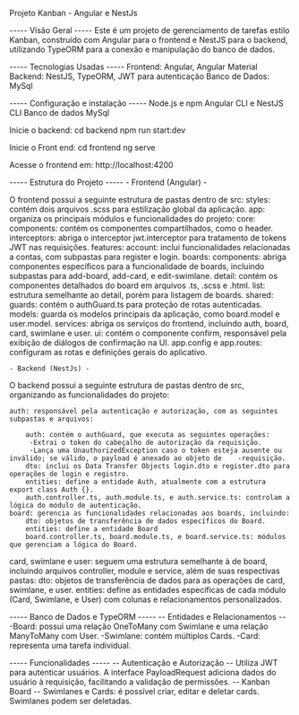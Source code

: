 Projeto Kanban - Angular e NestJs

----- Visão Geral -----
Este é um projeto de gerenciamento de tarefas estilo Kanban, construído com Angular para o frontend e NestJS para o backend, utilizando TypeORM para a conexão e manipulação do banco de dados.

----- Tecnologias Usadas -----
Frontend: Angular, Angular Material
Backend: NestJS, TypeORM, JWT para autenticação
Banco de Dados: MySql 

----- Configuração e instalação -----
Node.js e npm
Angular CLI e NestJS CLI
Banco de dados MySql

Inicie o backend:
cd backend
npm run start:dev

Inicie o Front end:
cd frontend
ng serve

Acesse o frontend em: http://localhost:4200


----- Estrutura do Projeto -----
    - Frontend (Angular) -

O frontend possui a seguinte estrutura de pastas dentro de src:
    styles: contém dois arquivos .scss para estilização global da aplicação.
    app: organiza os principais módulos e funcionalidades do projeto:
        core:
            components: contém os componentes compartilhados, como o header.
            interceptors: abriga o interceptor jwt.interceptor para tratamento de tokens JWT nas requisições.
        features:
            account: inclui funcionalidades relacionadas a contas, com subpastas para register e login.
            boards:
                components: abriga componentes específicos para a funcionalidade de boards, incluindo subpastas para add-board, add-card, e edit-swimlane.
                detail: contém os componentes detalhados do board em arquivos .ts, .scss e .html.
                list: estrutura semelhante ao detail, porém para listagem de boards.
        shared:
            guards: contém o authGuard.ts para proteção de rotas autenticadas.
            models: guarda os modelos principais da aplicação, como board.model e user.model.
            services: abriga os serviços do frontend, incluindo auth, board, card, swimlane e user.
            ui: contém o componente confirm, responsável pela exibição de diálogos de confirmação na UI.
app.config e app.routes: configuram as rotas e definições gerais do aplicativo.



    - Backend (NestJs) -
O backend possui a seguinte estrutura de pastas dentro de src, organizando as funcionalidades do projeto:

    auth: responsável pela autenticação e autorização, com as seguintes subpastas e arquivos:

        auth: contém o authGuard, que executa as seguintes operações:
         -Extrai o token do cabeçalho de autorização da requisição.
         -Lança uma UnauthorizedException caso o token esteja ausente ou inválido; se válido, o payload é anexado ao objeto de    -requisição.
        dto: inclui os Data Transfer Objects login.dto e register.dto para operações de login e registro.
        entities: define a entidade Auth, atualmente com a estrutura export class Auth {}.
        auth.controller.ts, auth.module.ts, e auth.service.ts: controlam a lógica do módulo de autenticação.
    board: gerencia as funcionalidades relacionadas aos boards, incluindo:
        dto: objetos de transferência de dados específicos do Board.
        entities: define a entidade Board
        board.controller.ts, board.module.ts, e board.service.ts: módulos que gerenciam a lógica do Board.
card, swimlane e user: 
seguem uma estrutura semelhante à de board, incluindo arquivos controller, module e service, além de suas respectivas pastas:
    dto: objetos de transferência de dados para as operações de card, swimlane, e user.
    entities: define as entidades específicas de cada módulo (Card, Swimlane, e User) com colunas e relacionamentos personalizados.


----- Banco de Dados e TypeORM -----
 -- Entidades e Relacionamentos --
-Board: possui uma relação OneToMany com Swimlane e uma relação ManyToMany com User.
-Swimlane: contém múltiplos Cards.
-Card: representa uma tarefa individual.


----- Funcionalidades -----
-- Autenticação e Autorização --
    Utiliza JWT para autenticar usuários.
    A interface PayloadRequest adiciona dados do usuário à requisição, facilitando a validação de permissões.
-- Kanban Board --
    Swimlanes e Cards: é possível criar, editar e deletar cards. Swimlanes podem ser deletadas.

